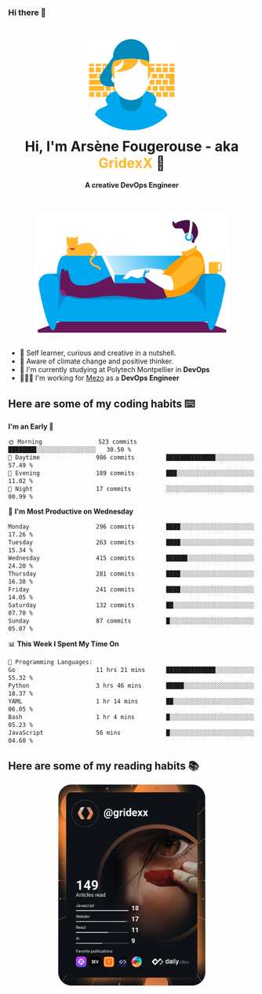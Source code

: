 ### Hi there 👋

<!--
**GridexX/gridexx** is a ✨ _special_ ✨ repository because its `README.md` (this file) appears on your GitHub profile.

Here are some ideas to get you started:

- 🔭 I’m currently working on ...
- 🌱 I’m currently learning ...
- 👯 I’m looking to collaborate on ...
- 🤔 I’m looking for help with ...
- 💬 Ask me about ...
- 📫 How to reach me: ...
- 😄 Pronouns: ...
- ⚡ Fun fact: ...
-->


<!-- Header -->
<h1 align="center">
  <img src="./images/user_profile.png" width="200">
  <br>
  Hi, I'm Arsène Fougerouse - aka <span style="color:#ffb72e">GridexX</span> 👋
</h1>


<p align="center">
  <b>A creative DevOps Engineer </b>
</p>
<br/>
<p align="center">
  <img src="./images/man_couch.png" width="400">
</p>

- 🎨 Self learner, curious and creative in a nutshell. 
- 🌱 Aware of climate change and positive thinker.
- 📕 I'm currently studying at Polytech Montpellier in **DevOps**
- 👨🏻‍💻 I'm working for [Mezo](https://meso-lr.umontpellier.fr/) as a **DevOps Engineer**


## Here are some of my coding habits ⌨️

<!-- Add a section about tech and Ops stack
  Like this one : https://github.com/Xanthus58#-tech-stack
-->
<!--START_SECTION:waka-->
**I'm an Early 🐤** 

```text
🌞 Morning                523 commits         ████████░░░░░░░░░░░░░░░░░   30.50 % 
🌆 Daytime                986 commits         ██████████████░░░░░░░░░░░   57.49 % 
🌃 Evening                189 commits         ███░░░░░░░░░░░░░░░░░░░░░░   11.02 % 
🌙 Night                  17 commits          ░░░░░░░░░░░░░░░░░░░░░░░░░   00.99 % 
```
📅 **I'm Most Productive on Wednesday** 

```text
Monday                   296 commits         ████░░░░░░░░░░░░░░░░░░░░░   17.26 % 
Tuesday                  263 commits         ████░░░░░░░░░░░░░░░░░░░░░   15.34 % 
Wednesday                415 commits         ██████░░░░░░░░░░░░░░░░░░░   24.20 % 
Thursday                 281 commits         ████░░░░░░░░░░░░░░░░░░░░░   16.38 % 
Friday                   241 commits         ████░░░░░░░░░░░░░░░░░░░░░   14.05 % 
Saturday                 132 commits         ██░░░░░░░░░░░░░░░░░░░░░░░   07.70 % 
Sunday                   87 commits          █░░░░░░░░░░░░░░░░░░░░░░░░   05.07 % 
```


📊 **This Week I Spent My Time On** 

```text
💬 Programming Languages: 
Go                       11 hrs 21 mins      ██████████████░░░░░░░░░░░   55.32 % 
Python                   3 hrs 46 mins       █████░░░░░░░░░░░░░░░░░░░░   18.37 % 
YAML                     1 hr 14 mins        ██░░░░░░░░░░░░░░░░░░░░░░░   06.05 % 
Bash                     1 hr 4 mins         █░░░░░░░░░░░░░░░░░░░░░░░░   05.23 % 
JavaScript               56 mins             █░░░░░░░░░░░░░░░░░░░░░░░░   04.60 % 
```


<!--END_SECTION:waka-->

## Here are some of my reading habits 📚
<div  align="center">
  <img src="./images/devcard.svg" width="300">
</div>
